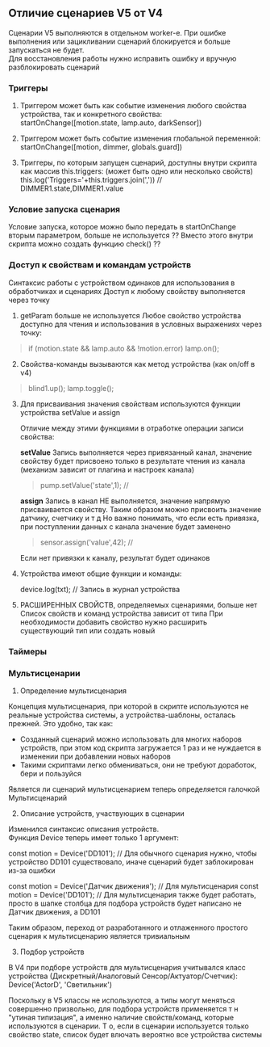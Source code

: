 ## Отличие сценариев V5 от V4

Сценарии V5 выполняются в отдельном worker-e. При ошибке выполнения или зацикливании сценарий блокируется и больше запускаться не будет.   
Для восстановления работы нужно исправить ошибку и вручную разблокировать сценарий


### Триггеры
1. Триггером может быть как событие изменения любого свойства устройства, так и конкретного свойства:
   startOnChange([motion.state, lamp.auto, darkSensor])

2. Триггером может быть событие изменения глобальной переменной:
   startOnChange([motion, dimmer, globals.guard])

3. Триггеры, по которым запущен сценарий, доступны внутри скрипта как массив this.triggers:
   (может быть одно или несколько свойств)
   this.log('Triggers='+this.triggers.join(',')) // DIMMER1.state,DIMMER1.value

### Условие запуска сценария 
Условие запуска, которое можно было передать в startOnChange вторым параметром, больше не используется
?? Вместо этого внутри скрипта можно создать функцию check() ??

### Доступ к свойствам и командам устройств  

Синтаксис работы с устройством одинаков для использования в обработчиках и сценариях
Доступ к любому свойству выполняется через точку

1.  getParam больше не используется
  Любое свойство устройства доступно для чтения и использования в условных выражениях через точку:

   >if (motion.state && lamp.auto && !motion.error) lamp.on();

2. Свойства-команды вызываются как метод устройства (как on/off в v4)
   
  >blind1.up();
  >lamp.toggle();

3. Для присваивания значения свойствам используются функции устройства setValue и assign
   
   Отличие между этими функциями в отработке операции записи свойства:  

   **setValue**   Запись выполняется через привязанный канал, значение свойству будет присвоено только в результате чтения из канала (механизм зависит от плагина и настроек канала)

   >pump.setValue('state',1); // 

   **assign**   Запись в канал НЕ выполняется, значение напрямую присваивается свойству.
   Таким образом можно присвоить значение датчику, счетчику и т д 
   Но важно понимать, что  если  есть привязка, при поступлении данных с канала значение будет заменено 
   >sensor.assign('value',42); // 

   Если нет привязки к каналу, результат будет одинаков

4. Устройства имеют общие функции  и команды:
   
   device.log(txt); // Запись в журнал устройства

5. РАСШИРЕННЫХ СВОЙСТВ, определяемых сценариями, больше нет
   Список свойств и команд устройства зависит от типа
   При необходимости добавить свойство нужно расширить существующий тип или создать новый


### Таймеры

### Мультисценарии

1. Определение мультисценария

Концепция мультисценария, при которой в скрипте используются не реальные устройства системы, а устройства-шаблоны, осталась прежней. Это удобно, так как:
 - Созданный сценарий можно использовать для многих наборов устройств, при этом код скрипта загружается 1 раз и не нуждается в изменении при добавлении новых наборов 
 - Такими скриптами легко обмениваться, они не требуют доработок, бери и  пользуйся

Является ли сценарий мультисценарием теперь определяется галочкой Мультисценарий 

2. Описание устройств, участвующих в сценарии

Изменился синтаксис описания устройств.   
Функция Device теперь имеет только 1 аргумент:

  const motion = Device('DD101'); // Для обычного сценария нужно, чтобы устройство DD101 существовало, иначе сценарий будет заблокирован из-за ошибки

  const motion = Device('Датчик движения'); // Для мультисценария
  const motion = Device('DD101'); // Для мультисценария также будет работать, просто в шапке столбца для подбора устройств будет написано не Датчик движения, а DD101

Таким образом, переход от разработанного и отлаженного простого сценария к мультисценарию является тривиальным

3. Подбор устройств

В V4 при подборе устройств для мультисценария учитывался класс устройства (Дискретный/Аналоговый Сенсор/Актуатор/Счетчик):  Device('ActorD', 'Светильник')

Поскольку в V5 классы не используются, а типы могут меняться совершенно призвольно, для подбора устройств применяется т н "утиная типизация", а именно наличие свойств/команд, которые используются в сценарии.
Т о, если в сценарии используется только  свойство state, список будет влючать вероятно все устройства системы







   






   
